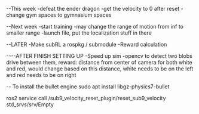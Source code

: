 --This week
-defeat the ender dragon
-get the velocity to 0 after reset
-change gym spaces to gymnasium spaces

--Next week
-start training
-may change the range of motion from inf to smaller range
-launch file, put the localization stuff in there

--LATER
-Make subRL a rospkg / submodule
-Reward calculation

----AFTER FINISH SETTING UP
-Speed up sim
-opencv to detect two blobs drive between them,
reward: distance from center of camera for both white and red, would change based on this distance,
white needs to be on the left and red needs to be on right




-- To install the bullet engine
sudo apt install libgz-physics7-bullet

ros2 service call /sub9_velocity_reset_plugin/reset_sub9_velocity std_srvs/srv/Empty